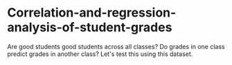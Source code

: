 # Correlation-and-regression-analysis-of-student-grades
Are good students good students across all classes? Do grades in one class predict grades in another class? Let's test this using this dataset.
